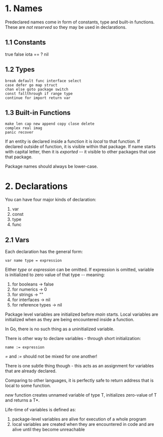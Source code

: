 # 1. Names

Predeclared names come in form of constants, type and built-in functions. These are *not reserved* so they may be used in declarations.

## 1.1 Constants

true
false
iota == ?
nil

## 1.2 Types

```
break default func interface select
case defer go map struct
chan else goto package switch
const fallthrough if range type
continue for import return var
```

## 1.3 Built-in Functions

```
make len cap new append copy close delete
complex real imag
panic recover
```

If an entity is declared inside a function it is *local* to that function. If declared outside of function, it is visible within that package. If name starts with capital letter, then it is *exported* -- it visible to other packages that use that package.

Package names should always be lower-case.

# 2. Declarations

You can have four major kinds of declaration:

1) var
2) const
3) type
4) func

## 2.1 Vars

Each declaration has the general form:

`var name type = expression`

Either *type* or *expression* can be omitted.
If expression is omitted, variable is initialized to zero value of that type -- meaning:

1) for booleans -> false
2) for numerics -> 0
3) for strings -> ""
4) for interfaces -> nil
5) for reference types -> nil

Package level variables are initialized before *main* starts. Local variables are initialized when as they are being encountered inside a function.

In Go, there is no such thing as a uninitialized variable.

There is other way to declare variables - through short initialization:

`name := expression`

*=* and *:=* should not be mixed for one another!

There is one subtle thing though - this acts as an assignment for variables that are already declared.

Comparing to other languages, it is perfectly safe to return address that is local to some function.

*new* function creates unnamed variable of type T, initializes zero-value of T and returns a T*.

Life-time of variables is defined as:

1) package-level variables are alive for execution of a whole program
2) local variables are created when they are encountered in code and are alive until they become unreachable